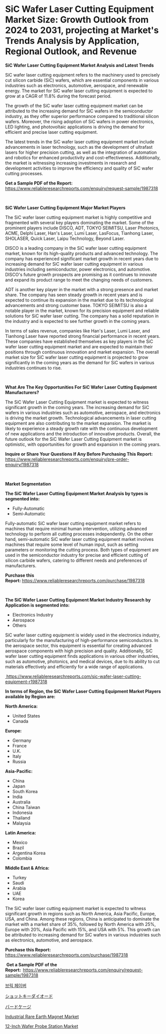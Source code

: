 <p><h1>SiC Wafer Laser Cutting Equipment Market Size: Growth Outlook from 2024 to 2031, projecting at Market's Trends Analysis by Application, Regional Outlook, and Revenue</h1></p><p><strong>SiC Wafer Laser Cutting Equipment Market Analysis and Latest Trends</strong></p>
<p><p>SiC wafer laser cutting equipment refers to the machinery used to precisely cut silicon carbide (SiC) wafers, which are essential components in various industries such as electronics, automotive, aerospace, and renewable energy. The market for SiC wafer laser cutting equipment is expected to grow at a CAGR of 11.8% during the forecast period. </p><p>The growth of the SiC wafer laser cutting equipment market can be attributed to the increasing demand for SiC wafers in the semiconductor industry, as they offer superior performance compared to traditional silicon wafers. Moreover, the rising adoption of SiC wafers in power electronics, LED lighting, and photovoltaic applications is driving the demand for efficient and precise laser cutting equipment.</p><p>The latest trends in the SiC wafer laser cutting equipment market include advancements in laser technology, such as the development of ultrafast lasers for higher precision cutting, as well as the integration of automation and robotics for enhanced productivity and cost-effectiveness. Additionally, the market is witnessing increasing investments in research and development activities to improve the efficiency and quality of SiC wafer cutting processes.</p></p>
<p><strong>Get a Sample PDF of the Report:&nbsp;</strong> <a href="https://www.reliableresearchreports.com/enquiry/request-sample/1987318">https://www.reliableresearchreports.com/enquiry/request-sample/1987318</a></p>
<p>&nbsp;</p>
<p><strong>SiC Wafer Laser Cutting Equipment Major Market Players</strong></p>
<p><p>The SiC wafer laser cutting equipment market is highly competitive and fragmented with several key players dominating the market. Some of the prominent players include DISCO, ADT, TOKYO SEIMITSU, Laser Photonics, ACME, Delphi Laser, Han's Laser, Lumi Laser, LasFocus, Tianhong Laser, SHOLASER, Quick Laser, Laipu Technology, Beyond Laser.</p><p>DISCO is a leading company in the SiC wafer laser cutting equipment market, known for its high-quality products and advanced technology. The company has experienced significant market growth in recent years due to increasing demand for SiC wafer laser cutting equipment in various industries including semiconductor, power electronics, and automotive. DISCO's future growth prospects are promising as it continues to innovate and expand its product range to meet the changing needs of customers.</p><p>ADT is another key player in the market with a strong presence and market share. The company has seen steady growth in recent years and is expected to continue its expansion in the market due to its technological advancements and strong customer base. TOKYO SEIMITSU is also a notable player in the market, known for its precision equipment and reliable solutions for SiC wafer laser cutting. The company has a solid reputation in the industry and is expected to see further growth in the coming years.</p><p>In terms of sales revenue, companies like Han's Laser, Lumi Laser, and Tianhong Laser have reported strong financial performance in recent years. These companies have established themselves as key players in the SiC wafer laser cutting equipment market and are expected to maintain their positions through continuous innovation and market expansion. The overall market size for SiC wafer laser cutting equipment is projected to grow significantly in the coming years as the demand for SiC wafers in various industries continues to rise.</p></p>
<p>&nbsp;</p>
<p><strong>What Are The Key Opportunities For SiC Wafer Laser Cutting Equipment Manufacturers?</strong></p>
<p><p>The SiC Wafer Laser Cutting Equipment market is expected to witness significant growth in the coming years. The increasing demand for SiC wafers in various industries such as automotive, aerospace, and electronics is driving the market growth. Technological advancements in laser cutting equipment are also contributing to the market expansion. The market is likely to experience a steady growth rate with the continuous development of new applications and the introduction of innovative products. Overall, the future outlook for the SiC Wafer Laser Cutting Equipment market is optimistic, with opportunities for growth and expansion in the coming years.</p></p>
<p><strong>Inquire or Share Your Questions If Any Before Purchasing This Report:</strong> <a href="https://www.reliableresearchreports.com/enquiry/pre-order-enquiry/1987318">https://www.reliableresearchreports.com/enquiry/pre-order-enquiry/1987318</a></p>
<p>&nbsp;</p>
<p><strong>Market Segmentation</strong></p>
<p><strong>The SiC Wafer Laser Cutting Equipment Market Analysis by types is segmented into:</strong></p>
<p><ul><li>Fully-Automatic</li><li>Semi-Automatic</li></ul></p>
<p><p>Fully-automatic SiC wafer laser cutting equipment market refers to machines that require minimal human intervention, utilizing advanced technology to perform all cutting processes independently. On the other hand, semi-automatic SiC wafer laser cutting equipment market involves machines that require some level of human input, such as setting parameters or monitoring the cutting process. Both types of equipment are used in the semiconductor industry for precise and efficient cutting of silicon carbide wafers, catering to different needs and preferences of manufacturers.</p></p>
<p><strong>Purchase this Report:&nbsp;</strong><a href="https://www.reliableresearchreports.com/purchase/1987318">https://www.reliableresearchreports.com/purchase/1987318</a></p>
<p>&nbsp;</p>
<p><strong>The SiC Wafer Laser Cutting Equipment Market Industry Research by Application is segmented into:</strong></p>
<p><ul><li>Electronics Industry</li><li>Aerospace</li><li>Others</li></ul></p>
<p><p>SiC wafer laser cutting equipment is widely used in the electronics industry, particularly for the manufacturing of high-performance semiconductors. In the aerospace sector, this equipment is essential for creating advanced aerospace components with high precision and quality. Additionally, SiC wafer laser cutting equipment finds applications in various other industries, such as automotive, photonics, and medical devices, due to its ability to cut materials effectively and efficiently for a wide range of applications.</p></p>
<p><a href="https://www.reliableresearchreports.com/sic-wafer-laser-cutting-equipment-r1987318">&nbsp;https://www.reliableresearchreports.com/sic-wafer-laser-cutting-equipment-r1987318</a></p>
<p><strong>In terms of Region, the SiC Wafer Laser Cutting Equipment Market Players available by Region are:</strong></p>
<p>
    <p> <strong> North America: </strong>
        <ul>
            <li>United States</li>
            <li>Canada</li>
        </ul>
        </p> 
    <p> <strong> Europe: </strong>
        <ul>
            <li>Germany</li>
            <li>France</li>
            <li>U.K.</li>
            <li>Italy</li>
            <li>Russia</li>
        </ul>
        </p> 
    <p> <strong> Asia-Pacific: </strong>
        <ul>
            <li>China</li>
            <li>Japan</li>
            <li>South Korea</li>
            <li>India</li>
            <li>Australia</li>
            <li>China Taiwan</li>
            <li>Indonesia</li>
            <li>Thailand</li>
            <li>Malaysia</li>
        </ul>
        </p> 
    <p> <strong> Latin America: </strong>
        <ul>
            <li>Mexico</li>
            <li>Brazil</li>
            <li>Argentina Korea</li>
            <li>Colombia</li>
        </ul>
        </p> 
    <p> <strong> Middle East & Africa: </strong>
        <ul>
            <li>Turkey</li>
            <li>Saudi</li>
            <li>Arabia</li>
            <li>UAE</li>
            <li>Korea</li>
        </ul>
    </p>
    </p>
<p><p>The SiC wafer laser cutting equipment market is expected to witness significant growth in regions such as North America, Asia Pacific, Europe, USA, and China. Among these regions, China is anticipated to dominate the market with a market share of 35%, followed by North America with 25%, Europe with 20%, Asia Pacific with 15%, and USA with 5%. This growth can be attributed to increasing demand for SiC wafers in various industries such as electronics, automotive, and aerospace.</p></p>
<p><strong>Purchase this Report: </strong><a href="https://www.reliableresearchreports.com/purchase/1987318">https://www.reliableresearchreports.com/purchase/1987318</a></p>
<p>&nbsp;<strong>Get a Sample PDF of the Report:&nbsp;&nbsp;</strong><a href="https://www.reliableresearchreports.com/enquiry/request-sample/1987318">https://www.reliableresearchreports.com/enquiry/request-sample/1987318</a></p>
<p><strong></strong></p>
<p><p><a href="https://github.com/sougarounis/Market-Research-Report-List-3/blob/main/642555341476.md">브릭 페이버</a></p><p><a href="https://github.com/nemesis2824/Market-Research-Report-List-1/blob/main/674067745386.md">ショットキーダイオード</a></p><p><a href="https://github.com/CieloStamm/Market-Research-Report-List-1/blob/main/962043045387.md">バードケージ</a></p><p><a href="https://issuu.com/reportprime-2/docs/industrial-rare-earth-magnet-market-size-2030.pptx">Industrial Rare Earth Magnet Market</a></p><p><a href="https://www.linkedin.com/pulse/12-inch-wafer-probe-station-market-trends-analysis-forecasted-hn7ke?trackingId=gLsOv5KONTYg0ycx5HsEBA%3D%3D">12-Inch Wafer Probe Station Market</a></p></p>